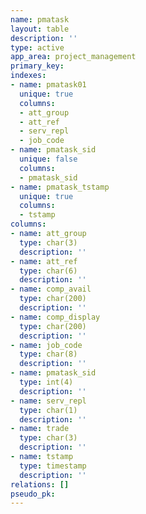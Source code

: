```yaml
---
name: pmatask
layout: table
description: ''
type: active
app_area: project_management
primary_key: 
indexes:
- name: pmatask01
  unique: true
  columns:
  - att_group
  - att_ref
  - serv_repl
  - job_code
- name: pmatask_sid
  unique: false
  columns:
  - pmatask_sid
- name: pmatask_tstamp
  unique: true
  columns:
  - tstamp
columns:
- name: att_group
  type: char(3)
  description: ''
- name: att_ref
  type: char(6)
  description: ''
- name: comp_avail
  type: char(200)
  description: ''
- name: comp_display
  type: char(200)
  description: ''
- name: job_code
  type: char(8)
  description: ''
- name: pmatask_sid
  type: int(4)
  description: ''
- name: serv_repl
  type: char(1)
  description: ''
- name: trade
  type: char(3)
  description: ''
- name: tstamp
  type: timestamp
  description: ''
relations: []
pseudo_pk: 
---
```



